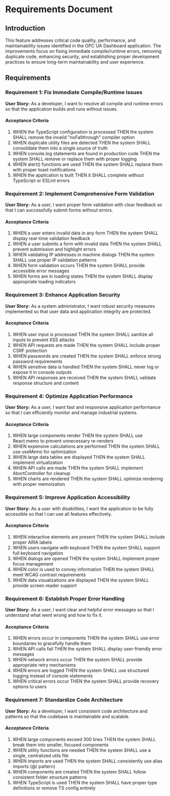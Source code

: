 # Requirements Document

## Introduction

This feature addresses critical code quality, performance, and maintainability issues identified in the OPC UA Dashboard application. The improvements focus on fixing immediate compile/runtime errors, removing duplicate code, enhancing security, and establishing proper development practices to ensure long-term maintainability and user experience.

## Requirements

### Requirement 1: Fix Immediate Compile/Runtime Issues

**User Story:** As a developer, I want to resolve all compile and runtime errors so that the application builds and runs without issues.

#### Acceptance Criteria

1. WHEN the TypeScript configuration is processed THEN the system SHALL remove the invalid "noFallthrough" compiler option
2. WHEN duplicate utility files are detected THEN the system SHALL consolidate them into a single source of truth
3. WHEN console.log statements are found in production code THEN the system SHALL remove or replace them with proper logging
4. WHEN alert() functions are used THEN the system SHALL replace them with proper toast notifications
5. WHEN the application is built THEN it SHALL complete without TypeScript or ESLint errors

### Requirement 2: Implement Comprehensive Form Validation

**User Story:** As a user, I want proper form validation with clear feedback so that I can successfully submit forms without errors.

#### Acceptance Criteria

1. WHEN a user enters invalid data in any form THEN the system SHALL display real-time validation feedback
2. WHEN a user submits a form with invalid data THEN the system SHALL prevent submission and highlight errors
3. WHEN validating IP addresses in machine dialogs THEN the system SHALL use proper IP validation patterns
4. WHEN form validation occurs THEN the system SHALL provide accessible error messages
5. WHEN forms are in loading states THEN the system SHALL display appropriate loading indicators

### Requirement 3: Enhance Application Security

**User Story:** As a system administrator, I want robust security measures implemented so that user data and application integrity are protected.

#### Acceptance Criteria

1. WHEN user input is processed THEN the system SHALL sanitize all inputs to prevent XSS attacks
2. WHEN API requests are made THEN the system SHALL include proper CSRF protection
3. WHEN passwords are created THEN the system SHALL enforce strong password requirements
4. WHEN sensitive data is handled THEN the system SHALL never log or expose it in console outputs
5. WHEN API responses are received THEN the system SHALL validate response structure and content

### Requirement 4: Optimize Application Performance

**User Story:** As a user, I want fast and responsive application performance so that I can efficiently monitor and manage industrial systems.

#### Acceptance Criteria

1. WHEN large components render THEN the system SHALL use React.memo to prevent unnecessary re-renders
2. WHEN expensive calculations are performed THEN the system SHALL use useMemo for optimization
3. WHEN large data tables are displayed THEN the system SHALL implement virtualization
4. WHEN API calls are made THEN the system SHALL implement AbortController for cleanup
5. WHEN charts are rendered THEN the system SHALL optimize rendering with proper memoization

### Requirement 5: Improve Application Accessibility

**User Story:** As a user with disabilities, I want the application to be fully accessible so that I can use all features effectively.

#### Acceptance Criteria

1. WHEN interactive elements are present THEN the system SHALL include proper ARIA labels
2. WHEN users navigate with keyboard THEN the system SHALL support full keyboard navigation
3. WHEN dialogs are opened THEN the system SHALL implement proper focus management
4. WHEN color is used to convey information THEN the system SHALL meet WCAG contrast requirements
5. WHEN data visualizations are displayed THEN the system SHALL provide screen reader support

### Requirement 6: Establish Proper Error Handling

**User Story:** As a user, I want clear and helpful error messages so that I understand what went wrong and how to fix it.

#### Acceptance Criteria

1. WHEN errors occur in components THEN the system SHALL use error boundaries to gracefully handle them
2. WHEN API calls fail THEN the system SHALL display user-friendly error messages
3. WHEN network errors occur THEN the system SHALL provide appropriate retry mechanisms
4. WHEN errors are logged THEN the system SHALL use structured logging instead of console statements
5. WHEN critical errors occur THEN the system SHALL provide recovery options to users

### Requirement 7: Standardize Code Architecture

**User Story:** As a developer, I want consistent code architecture and patterns so that the codebase is maintainable and scalable.

#### Acceptance Criteria

1. WHEN large components exceed 300 lines THEN the system SHALL break them into smaller, focused components
2. WHEN utility functions are needed THEN the system SHALL use a single, centralized utils file
3. WHEN imports are used THEN the system SHALL consistently use alias imports (@/ pattern)
4. WHEN components are created THEN the system SHALL follow consistent folder structure patterns
5. WHEN TypeScript is used THEN the system SHALL have proper type definitions or remove TS config entirely